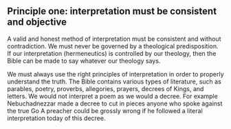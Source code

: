 ## Principle one: interpretation must be consistent and objective

A valid and honest method of interpretation must be consistent and without contradiction. We must never be governed by a theological predisposition. If our interpretation (hermeneutics) is controlled by our theology, then the Bible can be made to say whatever our theology says.

We must always use the right principles of interpretation in order to properly understand the truth. The Bible contains various types of literature, such as parables, poetry, proverbs, allegories, prayers, decrees of Kings, and letters. We would not interpret a poem as we would a decree. For example Nebuchadnezzar made a decree to cut in pieces anyone who spoke against the true Go A preacher could be grossly wrong if he followed a literal interpretation today of this decree.

